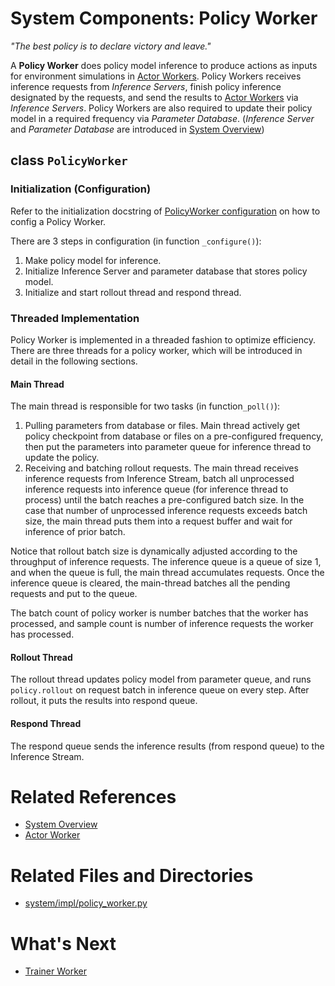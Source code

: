 # System Components: Policy Worker

_"The best policy is to declare victory and leave."_

A **Policy Worker** does policy model inference to produce actions as inputs for environment simulations in [Actor Workers](02_actor_worker.md). Policy Workers receives inference requests from _Inference Servers_, finish policy inference designated by the requests, and send the results to [Actor Workers](02_actor_worker.md) via _Inference Servers_. Policy Workers are also required to update their policy model in a required frequency via _Parameter Database_. (_Inference Server_ and _Parameter Database_ are introduced in [System Overview](01_system_overview.md))

## class `PolicyWorker`
### Initialization (Configuration)
Refer to the initialization docstring of [PolicyWorker configuration](../user_guide/config_your_experiment.md#PolicyWorker) on how to config a Policy Worker.

There are 3 steps in configuration (in function `_configure()`):
1. Make policy model for inference.
2. Initialize Inference Server and parameter database that stores policy model.
3. Initialize and start rollout thread and respond thread.

### Threaded Implementation
Policy Worker is implemented in a threaded fashion to optimize efficiency. There are three threads for a policy worker, which will be introduced in detail in the following sections.

#### Main Thread
The main thread is responsible for two tasks (in function`_poll()`):
1. Pulling parameters from database or files. Main thread actively get policy checkpoint from database or files on a pre-configured frequency, then put the parameters into parameter queue for inference thread to update the policy.
2. Receiving and batching rollout requests. The main thread receives inference requests from Inference Stream, batch all unprocessed inference requests into inference queue (for inference thread to process) until the batch reaches a pre-configured batch size. In the case that number of unprocessed inference requests exceeds batch size, the main thread puts them into a request buffer and wait for inference of prior batch. 

Notice that rollout batch size is dynamically adjusted according to the throughput of inference requests. The inference queue is a queue of size 1, and when the queue is full, the main thread accumulates requests. Once the inference queue is cleared, the main-thread batches all the pending requests and put to the queue.

The batch count of policy worker is number batches that the worker has processed, and sample count is number of inference requests the worker has processed.

#### Rollout Thread
The rollout thread updates policy model from parameter queue, and runs `policy.rollout` on request batch in inference queue on every step. After rollout, it puts the results into respond queue.  

#### Respond Thread
The respond queue sends the inference results (from respond queue) to the Inference Stream. 


# Related References

- [System Overview](01_system_overview.md)
- [Actor Worker](02_actor_worker.md)

# Related Files and Directories

- [system/impl/policy_worker.py](../../src/rlsrl/system/impl/policy_worker.py)

# What's Next

- [Trainer Worker](04_trainer_worker.md)
